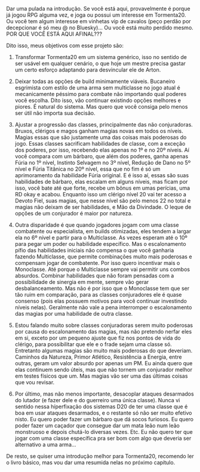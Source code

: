 Dar uma pulada na introdução. Se você está aqui, provavelmente é porque já jogou RPG alguma vez, e joga ou possui um interesse em Tormenta20. Ou você tem algum interesse em vinhetas vip de cavalos (peço perdão por decepcionar é só meu @ no Bluesky)... Ou você está muito perdido mesmo. POR QUE VOCÊ ESTÁ AQUI AFINAL???

Dito isso, meus objetivos com esse projeto são:

1. Transformar Tormenta20 em um sistema genérico, isso no sentido de ser usável em qualquer cenário, o que hoje um mestre precisa gastar um certo esforço adaptando para desvincular ele de Arton.

2. Deixar todas as opções de build minimamente viáveis. Bucaneiro esgrimista com estilo de uma arma sem multiclasse no jogo atual é mecanicamente péssimo para combate não importando qual poderes você escolha. Dito isso, vão continuar existindo opções melhores e piores. É natural do sistema. Mas quero que você consiga pelo menos ser útil não importa sua decisão.

3. Ajustar a progressão das classes, principalmente das não conjuradoras. Bruxos, clérigos e magos ganham magias novas em todos os níveis. Magias essas que são justamente uma das coisas mais poderosas do jogo. Essas classes sacrificam habilidades de classe, com a exceção dos poderes, por isso, recebendo elas apenas no 1º e no 20º níveis. Aí você compara com um bárbaro, que além dos poderes, ganha apenas Fúria no 1º nível, Instinto Selvagem no 3º nível, Redução de Dano no 5º nível e Fúria Titânica no 20º nível, essa que no fim é só um aprimoramento da habilidade Fúria original. E é isso aí, essas são suas habilidades de bárbaro, elas escalam em alguns níveis, mas ficam por isso, você bate até que forte, recebe um bônus em umas perícias, uma RD okay e acabou. Enquanto isso um clérigo nível 20 vai ter acesso a Devoto Fiel, suas magias, que nesse nível são pelo menos 22 no total e magias não deixam de ser habilidades, e Mão da Divindade. O leque de opções de um conjurador é maior por natureza.

4. Outra disparidade é que quando jogadores jogam com uma classe combatente ou especialista, em builds otimizadas, eles tendem a largar ela no 6º nível e partir para o Multiclasse. As vezes esperam até o 10º para pegar um poder ou habilidade específico. Mas o escalonamento pífio das habilidades iniciais não compensa o que você ganharia fazendo Multiclasse, que permite combinações muito mais poderosas e compensam jogar de combatente. Por isso quero incentivar mais o Monoclasse. Até porque o Multiclasse sempre vai permitir uns combos absurdos. Combinar habilidades que não foram pensadas com a possibilidade de sinergia em mente, sempre vão gerar desbalanceamento. Mas não é por isso que o Monoclasse tem que ser tão ruim em comparação, para as classes conjuradores ele é quase consenso (pois elas possuem motivos para você continuar investindo níveis nelas). Geralmente não vale a pena interromper o escalonamento das magias por uma habilidade de outra classe.

5. Estou falando muito sobre classes conjuradoras serem muito poderosas por causa do escalonamento das magias, mas não pretendo nerfar eles em si, exceto por um pequeno ajuste que fiz nos pontos de vida do clérigo, para possibilitar que ele e o frade sejam uma classe só. Entretanto algumas magias são muito mais poderosas do que deveriam. Caminhos da Natureza, Primor Atlético, Resistência a Energia, entre outras, geram um valor absurdo por apenas um PM. Eu ainda quero que elas continuem sendo úteis, mas que não tornem um conjurador melhor em testes físicos que um. Mas magias vão ser uma das últimas coisas que vou revisar.

6. Por último, mas não menos importante, desacoplar ataques desarmados do lutador (e fazer dele e do guerreiro uma única classe). Nunca vi sentido nessa híperfixação dos sistemas D20 de ter uma classe que é boa em usar ataques desarmados, e o restante só não ser muito efetivo nisto. Eu quero poder fazer um bárbaro que dá socos furiosos. Eu quero poder fazer um caçador que consegue dar um mata leão num leão monstruoso e depois chutá-lo diversas vezes. Etc. Eu não quero ter que jogar com uma classe específica pra ser bom com algo que deveria ser alternativo a uma arma...

De resto, se quiser uma introdução melhor para Tormenta20, recomendo ler o livro básico, mas vou dar uma resumida nelas no próximo capítulo.